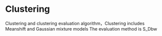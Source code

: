 # Clustering
Clustering and clustering evaluation algorithm，Clustering includes Meanshift and Gaussian mixture models
The evaluation method is S_Dbw
